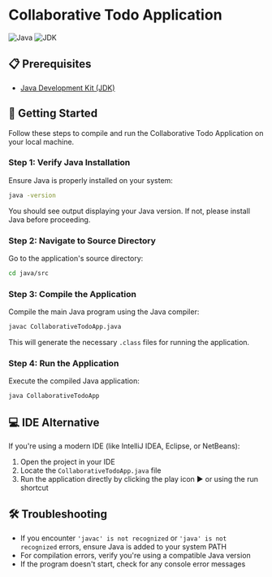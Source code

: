 # Collaborative Todo Application

![Java](https://img.shields.io/badge/Java-ED8B00?style=for-the-badge&logo=openjdk&logoColor=white)
![JDK](https://img.shields.io/badge/JDK-007396?style=for-the-badge&logo=java&logoColor=white)

## 📋 Prerequisites

- [Java Development Kit (JDK)](https://www.oracle.com/java/technologies/downloads/)

## 🚀 Getting Started

Follow these steps to compile and run the Collaborative Todo Application on your local machine.

### Step 1: Verify Java Installation

Ensure Java is properly installed on your system:

```bash
java -version
```

You should see output displaying your Java version. If not, please install Java before proceeding.

### Step 2: Navigate to Source Directory

Go to the application's source directory:

```bash
cd java/src
```

### Step 3: Compile the Application

Compile the main Java program using the Java compiler:

```bash
javac CollaborativeTodoApp.java
```

This will generate the necessary `.class` files for running the application.

### Step 4: Run the Application

Execute the compiled Java application:

```bash
java CollaborativeTodoApp
```

## 💻 IDE Alternative

If you're using a modern IDE (like IntelliJ IDEA, Eclipse, or NetBeans):

1. Open the project in your IDE
2. Locate the `CollaborativeTodoApp.java` file
3. Run the application directly by clicking the play icon ▶️ or using the run shortcut

## 🛠️ Troubleshooting

- If you encounter `'javac' is not recognized` or `'java' is not recognized` errors, ensure Java is added to your system PATH
- For compilation errors, verify you're using a compatible Java version
- If the program doesn't start, check for any console error messages
